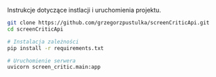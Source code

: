 Instrukcje dotyczące instlacji i uruchomienia projektu.

```bash
git clone https://github.com/grzegorzpustulka/screenCriticApi.git
cd screenCriticApi

# Instalacja zależności
pip install -r requirements.txt

# Uruchomienie serwera
uvicorn screen_critic.main:app
```